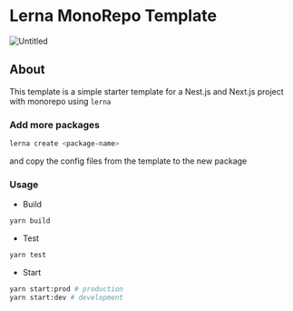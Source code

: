 # Lerna MonoRepo Template

![Untitled](https://i.imgur.com/0LyF0AW.png)

## About

This template is a simple starter template for a Nest.js and Next.js project with monorepo using `lerna`

### Add more packages
```sh
lerna create <package-name>
```
and copy the config files from the template to the new package

### Usage

* Build
```sh
yarn build
```

* Test
```sh
yarn test
```

* Start
```sh
yarn start:prod # production
yarn start:dev # development
```

